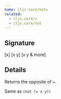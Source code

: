 ```yaml
---
name: cljs.core/not=
related:
  - cljs.core/=
  - cljs.core/not
---
```


## Signature
[x]
[x y]
[x y & more]


## Details

Returns the opposite of `=`.

Same as `(not (= x y))`
